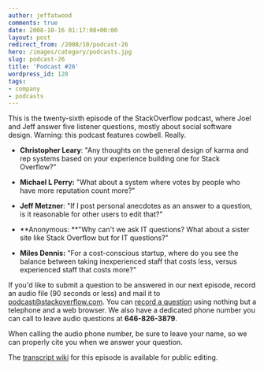 ```yaml
---
author: jeffatwood
comments: true
date: 2008-10-16 01:17:08+00:00
layout: post
redirect_from: /2008/10/podcast-26
hero: /images/category/podcasts.jpg
slug: podcast-26
title: 'Podcast #26'
wordpress_id: 128
tags:
- company
- podcasts
---
```



This is the twenty-sixth episode of the StackOverflow podcast, where Joel and Jeff answer five listener questions, mostly about social software design. Warning: this podcast features cowbell. Really.







  * **Christopher Leary**: "Any thoughts on the general design of karma and rep systems based on your experience building one for Stack Overflow?"


  * **Michael L Perry:** "What about a system where votes by people who have more reputation count more?"


  * **Jeff Metzner**: "If I post personal anecdotes as an answer to a question, is it reasonable for other users to edit that?"


  * **Anonymous: **"Why can't we ask IT questions? What about a sister site like Stack Overflow but for IT questions?"


  * **Miles Dennis:** "For a cost-conscious startup, where do you see the balance between taking inexperienced staff that costs less, versus experienced staff that costs more?"





If you'd like to submit a question to be answered in our next episode, record an audio file (90 seconds or less) and mail it to [podcast@stackoverflow.com](mailto:podcast@stackoverflow.com). You can [record a question](http://blog.stackoverflow.com/index.php/2008/05/recording-podcast-questions-using-your-telephone/)
using nothing but a telephone and a web browser. We also have a
dedicated phone number you can call to leave audio questions at **646-826-3879**.





When calling the audio phone number, be sure to leave your name, so we can properly cite you when we answer your question.





The [transcript wiki](https://stackoverflow.fogbugz.com/default.asp?W25802) for this episode is available for public editing.

